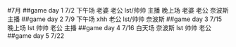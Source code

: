 #7月 
##game day 1 
7/2
下午场 老婆 老公 lst/帅帅 主播
晚上场 老婆 老公 奈波斯 主播
##game day 2
7/9
下午场 xhh 老公 lst/帅帅 奈波斯
##game day 3
7/15
晚上场 lst 帅帅 老公 主播
##game day 4
7/16
白天场 奈波斯 lst 帅帅 老公
##game day 5
7/22
